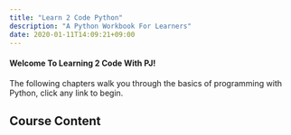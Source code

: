 ```yaml
---
title: "Learn 2 Code Python"
description: "A Python Workbook For Learners"
date: 2020-01-11T14:09:21+09:00
---
```


#### Welcome To Learning 2 Code With PJ! 

The following chapters walk you through the basics of programming with Python, click any link to begin. 

## Course Content